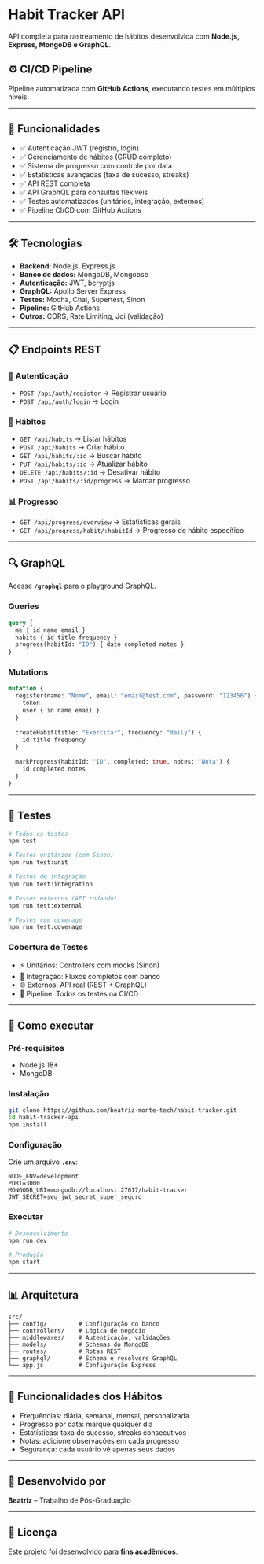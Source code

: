 # Habit Tracker API
API completa para rastreamento de hábitos desenvolvida com **Node.js, Express, MongoDB e GraphQL**.

## ⚙️ CI/CD Pipeline
Pipeline automatizada com **GitHub Actions**, executando testes em múltiplos níveis.

---

## 🚀 Funcionalidades
- ✅ Autenticação JWT (registro, login)
- ✅ Gerenciamento de hábitos (CRUD completo)
- ✅ Sistema de progresso com controle por data
- ✅ Estatísticas avançadas (taxa de sucesso, streaks)
- ✅ API REST completa
- ✅ API GraphQL para consultas flexíveis
- ✅ Testes automatizados (unitários, integração, externos)
- ✅ Pipeline CI/CD com GitHub Actions

---

## 🛠️ Tecnologias
- **Backend:** Node.js, Express.js  
- **Banco de dados:** MongoDB, Mongoose  
- **Autenticação:** JWT, bcryptjs  
- **GraphQL:** Apollo Server Express  
- **Testes:** Mocha, Chai, Supertest, Sinon  
- **Pipeline:** GitHub Actions  
- **Outros:** CORS, Rate Limiting, Joi (validação)  

---

## 📋 Endpoints REST

### 🔑 Autenticação
- `POST /api/auth/register` → Registrar usuário  
- `POST /api/auth/login` → Login  

### 📌 Hábitos
- `GET /api/habits` → Listar hábitos  
- `POST /api/habits` → Criar hábito  
- `GET /api/habits/:id` → Buscar hábito  
- `PUT /api/habits/:id` → Atualizar hábito  
- `DELETE /api/habits/:id` → Desativar hábito  
- `POST /api/habits/:id/progress` → Marcar progresso  

### 📊 Progresso
- `GET /api/progress/overview` → Estatísticas gerais  
- `GET /api/progress/habit/:habitId` → Progresso de hábito específico  

---

## 🔍 GraphQL
Acesse **`/graphql`** para o playground GraphQL.

### Queries
```graphql
query {
  me { id name email }
  habits { id title frequency }
  progress(habitId: "ID") { date completed notes }
}
````

### Mutations

```graphql
mutation {
  register(name: "Nome", email: "email@test.com", password: "123456") {
    token
    user { id name email }
  }
  
  createHabit(title: "Exercitar", frequency: "daily") {
    id title frequency
  }
  
  markProgress(habitId: "ID", completed: true, notes: "Nota") {
    id completed notes
  }
}
```

---

## 🧪 Testes

```bash
# Todos os testes
npm test

# Testes unitários (com Sinon)
npm run test:unit

# Testes de integração
npm run test:integration

# Testes externos (API rodando)
npm run test:external

# Testes com coverage
npm run test:coverage
```

### Cobertura de Testes

* ⚡ Unitários: Controllers com mocks (Sinon)
* 🔗 Integração: Fluxos completos com banco
* 🌐 Externos: API real (REST + GraphQL)
* 🚀 Pipeline: Todos os testes na CI/CD

---

## 🚀 Como executar

### Pré-requisitos

* Node.js 18+
* MongoDB

### Instalação

```bash
git clone https://github.com/beatriz-monte-tech/habit-tracker.git
cd habit-tracker-api
npm install
```

### Configuração

Crie um arquivo **`.env`**:

```env
NODE_ENV=development
PORT=3000
MONGODB_URI=mongodb://localhost:27017/habit-tracker
JWT_SECRET=seu_jwt_secret_super_seguro
```

### Executar

```bash
# Desenvolvimento
npm run dev

# Produção
npm start
```

---

## 📊 Arquitetura

```
src/
├── config/         # Configuração do banco
├── controllers/    # Lógica de negócio
├── middlewares/    # Autenticação, validações
├── models/         # Schemas do MongoDB
├── routes/         # Rotas REST
├── graphql/        # Schema e resolvers GraphQL
└── app.js          # Configuração Express
```

---

## 🎯 Funcionalidades dos Hábitos

* Frequências: diária, semanal, mensal, personalizada
* Progresso por data: marque qualquer dia
* Estatísticas: taxa de sucesso, streaks consecutivos
* Notas: adicione observações em cada progresso
* Segurança: cada usuário vê apenas seus dados

---

## 👥 Desenvolvido por

**Beatriz** – Trabalho de Pós-Graduação

---

## 📝 Licença

Este projeto foi desenvolvido para **fins acadêmicos**.

